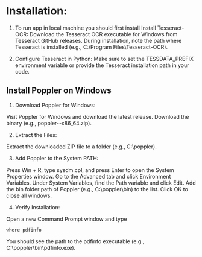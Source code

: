 # Installation:

1. To run app in local machine you should first install Install Tesseract-OCR:
Download the Tesseract OCR executable for Windows from Tesseract GitHub releases.
During installation, note the path where Tesseract is installed (e.g., C:\Program Files\Tesseract-OCR).

2. Configure Tesseract in Python:
Make sure to set the TESSDATA_PREFIX environment variable or provide the Tesseract installation path in your code.

## Install Poppler on Windows
1. Download Poppler for Windows:

Visit Poppler for Windows and download the latest release.
Download the binary (e.g., poppler-<version>-x86_64.zip).

2. Extract the Files:

Extract the downloaded ZIP file to a folder (e.g., C:\poppler).

3. Add Poppler to the System PATH:

Press Win + R, type sysdm.cpl, and press Enter to open the System Properties window.
Go to the Advanced tab and click Environment Variables.
Under System Variables, find the Path variable and click Edit.
Add the bin folder path of Poppler (e.g., C:\poppler\bin) to the list.
Click OK to close all windows.

4. Verify Installation:

Open a new Command Prompt window and type

```where pdfinfo```

You should see the path to the pdfinfo executable (e.g., C:\poppler\bin\pdfinfo.exe).

